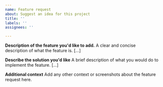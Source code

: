 ```yaml
---
name: Feature request
about: Suggest an idea for this project
title: ''
labels: ''
assignees: ''

---
```


**Description of the feature you'd like to add.**
A clear and concise description of what the feature is.  [...]

**Describe the solution you'd like**
A brief description of what you would do to implement the feature. [...]


**Additional context**
Add any other context or screenshots about the feature request here.
